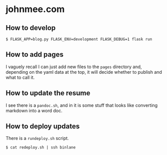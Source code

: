 # johnmee.com

## How to develop

```
$ FLASK_APP=blog.py FLASK_ENV=development FLASK_DEBUG=1 flask run
```

## How to add pages

I vaguely recall I can just add new files to the `pages` directory and, depending on the yaml data at the 
top, it will decide whether to publish and what to call it.

## How to update the resume

I see there is a `pandoc.sh`, and in it is some stuff that looks like converting markdown into a word doc.

## How to deploy updates

There is a `rundeploy.sh` script.

```
$ cat redeploy.sh | ssh binlane
```
